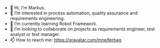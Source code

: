 - 👋 Hi, I’m Markus.
- 👀 I’m interested in process automation, quality assurance and requirements engineering.
- 🌱 I’m currently learning Robot Framework.
- 💞️ I’m looking to collaborate on projects as requirements engineer, test analyst or test manager.
- 📫 How to reach me: https://gravatar.com/mneiferbag 
